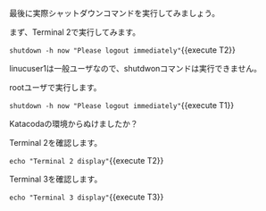 最後に実際シャットダウンコマンドを実行してみましょう。

まず、Terminal 2で実行してみます。

`shutdown -h now "Please logout immediately"`{{execute T2}}

linucuser1は一般ユーザなので、shutdwonコマンドは実行できません。

rootユーザで実行します。

`shutdown -h now "Please logout immediately"`{{execute T1}}

Katacodaの環境からぬけましたか？

Terminal 2を確認します。

`echo "Terminal 2 display"`{{execute T2}}

Terminal 3を確認します。

`echo "Terminal 3 display"`{{execute T3}}